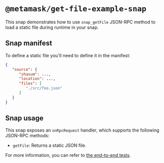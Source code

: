 # `@metamask/get-file-example-snap`

This snap demonstrates how to use `snap_getFile` JSON-RPC method to load
a static file during runtime in your snap.

## Snap manifest

To define a static file you'll need to define it in the manifest:

```json
{
   "source": {
      "shasum": ...,
      "location": ...,
      "files": [
         "./src/foo.json"
      ]
   }
}
```

## Snap usage

This snap exposes an `onRpcRequest` handler, which supports the following
JSON-RPC methods:

- `getFile`: Returns a static JSON file.

For more information, you can refer to
[the end-to-end tests](./src/index.test.ts).
